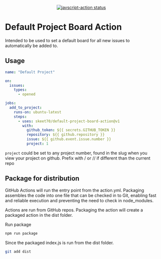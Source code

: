 <p align="center">
  <a href="https://github.com/skeet70/default-project-board-action/actions"><img alt="javscript-action status" src="https://github.com/skeet70/default-project-board-action/workflows/test/badge.svg"></a>
</p>

# Default Project Board Action

Intended to be used to set a default board for all new issues to automatically be added to.

## Usage

```yaml
name: "Default Project"

on:
  issues:
    types:
      - opened

jobs:
  add_to_project:
    runs-on: ubuntu-latest
    steps:
      - uses: skeet70/default-project-board-action@v1
        with:
          github_token: ${{ secrets.GITHUB_TOKEN }}
          repository: ${{ github.repository }}
          issue: ${{ github.event.issue.number }}
          project: 1
```

`project` could be set to any project number, found in the slug when you view your project on github. Prefix with <repository>/ or <owner>/<repository>/ if different than the current repo

## Package for distribution

GitHub Actions will run the entry point from the action.yml. Packaging assembles the code into one file that can be checked in to Git, enabling fast and reliable execution and preventing the need to check in node_modules.

Actions are run from GitHub repos. Packaging the action will create a packaged action in the dist folder.

Run package

```bash
npm run package
```

Since the packaged index.js is run from the dist folder.

```bash
git add dist
```
